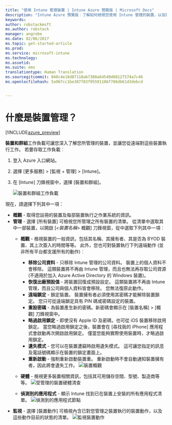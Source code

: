 ```yaml
---
title: "使用 Intune 管理裝置 | Intune Azure 預覽版 | Microsoft Docs"
description: "Intune Azure 預覽版︰了解如何檢視您使用 Intune 管理的裝置，以及對這些裝置執行各種動作。"
keywords: 
author: robstackmsft
ms.author: robstack
manager: angrobe
ms.date: 02/06/2017
ms.topic: get-started-article
ms.prod: 
ms.service: microsoft-intune
ms.technology: 
ms.assetid: 
ms.suite: ems
translationtype: Human Translation
ms.sourcegitcommit: 040c4e18d87110ab7380a64540d08127574a7c46
ms.openlocfilehash: 5a967cc1be387f83f95591186f786db61d3debcd


---
```


# <a name="what-is-device-management"></a>什麼是裝置管理？ 


[!INCLUDE[azure_preview](../includes/azure_preview.md)]

**裝置和群組**工作負載可讓您深入了解您所管理的裝置，並讓您從遠端對這些裝置執行工作。 若要存取工作負載︰

1. 登入 Azure 入口網站。
2. 選擇 [更多服務]  >  [監視 + 管理]  >  [Intune]。
3. 在 [Intune] 刀鋒視窗中，選擇 [裝置和群組]。

    ![裝置和群組工作負載](./media/devices-and-groups-workload.png)

現在，請選擇下列其中一項：

- **概觀** - 取得您註冊的裝置及每部裝置執行之作業系統的資訊。
- **管理** - 選擇 [所有裝置] 可檢視您所管理之所有裝置的清單。
    從清單中選取其中一部裝置，以開啟 [<*裝置名稱*>  概觀] 刀鋒視窗，從中選取下列其中一項︰
    - **概觀** - 檢視裝置的一般資訊，包括其名稱、其擁有者、其是否為 BYOD 裝置、其上次簽入的時間等等。 此外，您也可對裝置執行下列遠端動作 (並非所有平台都支援所有的動作)︰
        - **移除公司資料** - 只移除 Intune 管理的公司資料。 裝置上的個人資料不會移除。 這類裝置將不再由 Intune 管理，而且也無法再存取公司資源 (不適用於加入 Azure Active Directory 的 Windows 裝置)。
        - **恢復出廠預設值** - 將裝置回復成預設設定。 這類裝置將不再由 Intune 管理，而且公司與個人資料皆會移除。 您無法復原此動作。
        - **遠端鎖定** - 鎖定裝置。 裝置擁有者必須使用其密碼才能解除裝置鎖定。 您只可從遠端鎖定具有 PIN 碼或密碼設定的裝置。
        - **重設密碼** - 為裝置產生新的密碼。新密碼會顯示在 [裝置名稱] >  [概觀] 刀鋒視窗中。
        - **略過啟用鎖定** - 即使沒有 Apple ID 及密碼，也可從 iOS 裝置移除啟用鎖定。 當您略過啟用鎖定之後，裝置會在 [尋找我的 iPhone] 應用程式會啟動再次開啟啟用鎖定。 僅當您能夠實際使用裝置時，才略過啟用鎖定。
        - **遺失模式** - 您可以在裝置遭竊時啟用遺失模式。 這可讓您指定的訊息及電話號碼顯示在裝置的鎖定畫面上。
        - **重新啟動** - 強制重新啟動裝置重。 重新啟動時不會自動通知裝置擁有者，因此將會遺失工作。
        ![裝置概觀](http://i.imgur.com/4Rx4VXm.png)
        
    - **硬體** - 檢視更多裝置相關資訊，包括其可用儲存空間、型號、製造商等等。
    ![受管理的裝置硬體清查](./media/hardware-inventory.png)
    - **偵測到的應用程式** - 顯示 Intune 找到已在裝置上安裝的所有應用程式清單。
    ![偵測到的應用程式節點](./media/detected-applications.png)
- **監視** - 選擇 [裝置動作] 可檢視內含已對您管理之裝置執行的裝置動作，以及這些動作目前的狀態的清單。
![監視裝置動作](./media/monitor-device-actions.png)



<!--HONumber=Feb17_HO1-->


